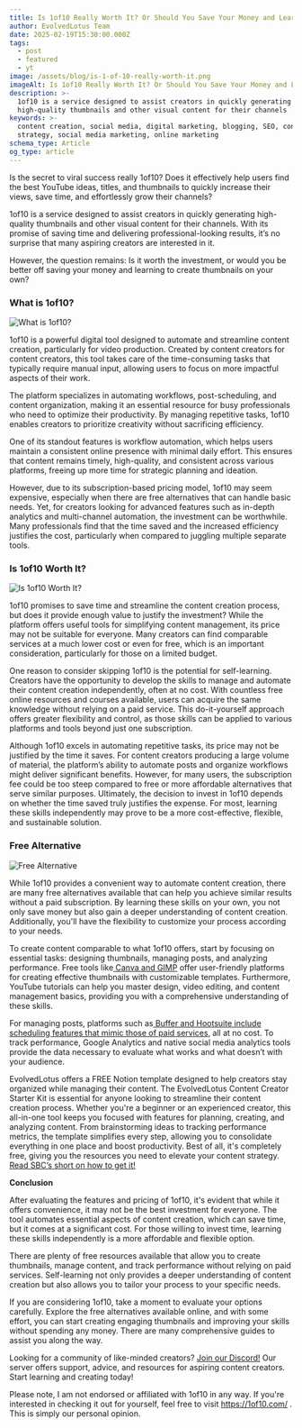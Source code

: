 ```yaml
---
title: Is 1of10 Really Worth It? Or Should You Save Your Money and Learn on Your Own?
author: EvolvedLotus Team
date: 2025-02-19T15:30:00.000Z
tags:
  - post
  - featured
  - yt
image: /assets/blog/is-1-of-10-really-worth-it.png
imageAlt: Is 1of10 Really Worth It? Or Should You Save Your Money and Learn on Your Own?
description: >-
  1of10 is a service designed to assist creators in quickly generating
  high-quality thumbnails and other visual content for their channels
keywords: >-
  content creation, social media, digital marketing, blogging, SEO, content
  strategy, social media marketing, online marketing
schema_type: Article
og_type: article
---
```

Is the secret to viral success really 1of10? Does it effectively help users find the best YouTube ideas, titles, and thumbnails to quickly increase their views, save time, and effortlessly grow their channels?

1of10 is a service designed to assist creators in quickly generating high-quality thumbnails and other visual content for their channels. With its promise of saving time and delivering professional-looking results, it’s no surprise that many aspiring creators are interested in it.

However, the question remains: Is it worth the investment, or would you be better off saving your money and learning to create thumbnails on your own?

### **What is 1of10?**

![What is 1of10?](/assets/blog/what-is-1-of-10.png)

1of10 is a powerful digital tool designed to automate and streamline content creation, particularly for video production. Created by content creators for content creators, this tool takes care of the time-consuming tasks that typically require manual input, allowing users to focus on more impactful aspects of their work.

The platform specializes in automating workflows, post-scheduling, and content organization, making it an essential resource for busy professionals who need to optimize their productivity. By managing repetitive tasks, 1of10 enables creators to prioritize creativity without sacrificing efficiency.

One of its standout features is workflow automation, which helps users maintain a consistent online presence with minimal daily effort. This ensures that content remains timely, high-quality, and consistent across various platforms, freeing up more time for strategic planning and ideation.

However, due to its subscription-based pricing model, 1of10 may seem expensive, especially when there are free alternatives that can handle basic needs. Yet, for creators looking for advanced features such as in-depth analytics and multi-channel automation, the investment can be worthwhile. Many professionals find that the time saved and the increased efficiency justifies the cost, particularly when compared to juggling multiple separate tools.

### **Is 1of10 Worth It?**

![Is 1of10 Worth It?](/assets/blog/is-it-worth-it.png)

1of10 promises to save time and streamline the content creation process, but does it provide enough value to justify the investment? While the platform offers useful tools for simplifying content management, its price may not be suitable for everyone. Many creators can find comparable services at a much lower cost or even for free, which is an important consideration, particularly for those on a limited budget.

One reason to consider skipping 1of10 is the potential for self-learning. Creators have the opportunity to develop the skills to manage and automate their content creation independently, often at no cost. With countless free online resources and courses available, users can acquire the same knowledge without relying on a paid service. This do-it-yourself approach offers greater flexibility and control, as those skills can be applied to various platforms and tools beyond just one subscription.

Although 1of10 excels in automating repetitive tasks, its price may not be justified by the time it saves. For content creators producing a large volume of material, the platform’s ability to automate posts and organize workflows might deliver significant benefits. However, for many users, the subscription fee could be too steep compared to free or more affordable alternatives that serve similar purposes. Ultimately, the decision to invest in 1of10 depends on whether the time saved truly justifies the expense. For most, learning these skills independently may prove to be a more cost-effective, flexible, and sustainable solution.

### **Free Alternative**

![Free Alternative](/assets/blog/free-alternative.png)

While 1of10 provides a convenient way to automate content creation, there are many free alternatives available that can help you achieve similar results without a paid subscription. By learning these skills on your own, you not only save money but also gain a deeper understanding of content creation. Additionally, you'll have the flexibility to customize your process according to your needs.

To create content comparable to what 1of10 offers, start by focusing on essential tasks: designing thumbnails, managing posts, and analyzing performance. Free tools like[ Canva and GIMP](https://blog.evolvedlotus.com/blog/2023-11-20-boost-tiktok-visuals-top-online-resources/) offer user-friendly platforms for creating effective thumbnails with customizable templates. Furthermore, YouTube tutorials can help you master design, video editing, and content management basics, providing you with a comprehensive understanding of these skills.

For managing posts, platforms such as[ Buffer and Hootsuite include scheduling features that mimic those of paid services](https://blog.evolvedlotus.com/blog/2023-11-20-social-scheduling-mastery-harnessing-free-tools-for-online-success/), all at no cost. To track performance, Google Analytics and native social media analytics tools provide the data necessary to evaluate what works and what doesn’t with your audience.

EvolvedLotus offers a FREE Notion template designed to help creators stay organized while managing their content. The EvolvedLotus Content Creator Starter Kit is essential for anyone looking to streamline their content creation process. Whether you're a beginner or an experienced creator, this all-in-one tool keeps you focused with features for planning, creating, and analyzing content. From brainstorming ideas to tracking performance metrics, the template simplifies every step, allowing you to consolidate everything in one place and boost productivity. Best of all, it's completely free, giving you the resources you need to elevate your content strategy. [Read SBC’s short on how to get it!](https://www.quora.com/profile/StudyBuddyC-Media/EvolvedLotus-Content-Creator-Starter-Kit) 

**Conclusion**

After evaluating the features and pricing of 1of10, it's evident that while it offers convenience, it may not be the best investment for everyone. The tool automates essential aspects of content creation, which can save time, but it comes at a significant cost. For those willing to invest time, learning these skills independently is a more affordable and flexible option.

There are plenty of free resources available that allow you to create thumbnails, manage content, and track performance without relying on paid services. Self-learning not only provides a deeper understanding of content creation but also allows you to tailor your process to your specific needs.

If you are considering 1of10, take a moment to evaluate your options carefully. Explore the free alternatives available online, and with some effort, you can start creating engaging thumbnails and improving your skills without spending any money. There are many comprehensive guides to assist you along the way.

Looking for a community of like-minded creators? [Join our Discord!](https://tinyurl.com/EVLDiscord) Our server offers support, advice, and resources for aspiring content creators. Start learning and creating today!

Please note, I am not endorsed or affiliated with 1of10 in any way. If you're interested in checking it out for yourself, feel free to visit <https://1of10.com/> . This is simply our personal opinion.
